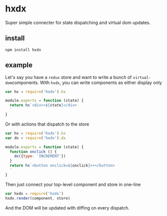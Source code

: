 # hxdx

Super simple connecter for state dispatching and virtual dom updates.

## install

```
npm install hxdx
```

## example

Let's say you have a `redux` store and want to write a bunch of `virtual-dom`components. With `hxdx`, you can write components as either display only

```javascript
var hx = require('hxdx').hx

module.exports = function (state) {
  return hx`<div><${state}</div>
  `
}
```

Or with actions that dispatch to the store

```javascript
var hx = require('hxdx').hx
var dx = require('hxdx').dx

module.exports = function (state) {
  function onclick () {
    dx({type: 'INCREMENT'})
  }
  return hx`<button onclick=${onclick}>+</button>
  `
}
```

Then just connect your top-level component and store in one-line

```javascript
var hxdx = require('hxdx')
hxdx.render(component, store)
```

And the DOM will be updated with diffing on every dispatch.